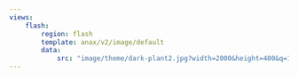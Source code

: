 ```yaml
---
views:
    flash:
        region: flash
        template: anax/v2/image/default
        data:
            src: "image/theme/dark-plant2.jpg?width=2000&height=400&q=100"
---
```

